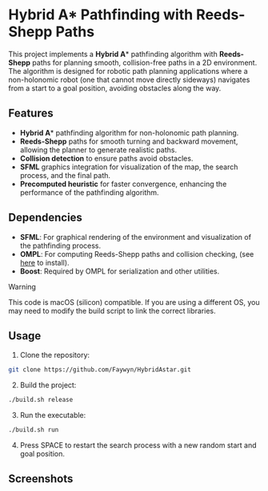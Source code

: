 # Hybrid A* Pathfinding with Reeds-Shepp Paths

This project implements a **Hybrid A*** pathfinding algorithm with **Reeds-Shepp** paths for planning
smooth, collision-free paths in a 2D environment. The algorithm is designed for robotic path
planning applications where a non-holonomic robot (one that cannot move directly sideways)
navigates from a start to a goal position, avoiding obstacles along the way.

## Features
- **Hybrid A*** pathfinding algorithm for non-holonomic path planning.
- **Reeds-Shepp** paths for smooth turning and backward movement, allowing the planner
to generate realistic paths.
- **Collision detection** to ensure paths avoid obstacles.
- **SFML** graphics integration for visualization of the map, the search process, and the final path.
- **Precomputed heuristic** for faster convergence, enhancing the performance of the pathfinding algorithm. 

## Dependencies
- **SFML**: For graphical rendering of the environment and visualization of the pathfinding process.
- **OMPL**: For computing Reeds-Shepp paths and collision checking, (see [here](https://ompl.kavrakilab.org/download.html) to install).
- **Boost**: Required by OMPL for serialization and other utilities.

> [!WARNING]  
> This code is macOS (silicon) compatible. If you are using a different OS, you may need to modify the build
script to link the correct libraries.

## Usage
1. Clone the repository:
```bash
git clone https://github.com/Faywyn/HybridAstar.git
```

2. Build the project:
```bash
./build.sh release
```

3. Run the executable:
```bash
./build.sh run
```

4. Press SPACE to restart the search process with a new random start and goal position.

## Screenshots
